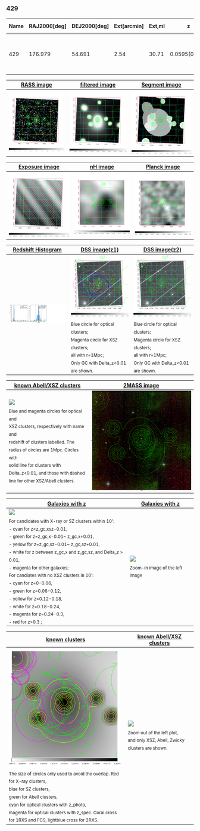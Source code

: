 <div STYLE="page-break-after: always;"></div>

### 429

|Name|RAJ2000[deg]|DEJ2000[deg] |Ext[arcmin]| Ext,ml | z | z_src| C|GC(XSZ,Delta_z<0.01)| GC(OPT,Delta_z<0.01)|GC| R_sig[arcmin] | R500[arcmin] | R500[Mpc]| CRsig[c/s] | CR500[c/s] |L500[1E44 erg/s]|F500[1E-12 erg/s/cm^2]| M500[1E14 Msun]|Tx[keV]|Cnt_sig|Beta|Rc[arcmin]|Comment|Alias|
|---|---|---|---|---|---|------|---|--------|---------|----------|---|---|---|---|---|---|---|---|---|---|---|---|---|---|
|429| 176.979| 54.691| 2.54| 30.71| 0.0595(0.005)| z1, z_xsz| B| L03| A, N, W| A, F20, L03, N, SPI, W| 20.256| 11.728| 0.809| 0.371(0.061)| 0.347(0.057)| 0.575(0.098)| 6.771(1.160)| 1.60(0.14)| 2.91(0.16)| 148.3| 0.512(-0.009+0.020)| 3.479(-0.346+0.485)| -| t099|

|[RASS image](../image/429/429_img.pdf)|[filtered image](../image/429/429_fil.pdf)|[Segment image](../image/429/429_seg.pdf)|
|-------------------|--------------------|-------------------|
| <img src="../image/429/429_img.png" width="300">  | <img src="../image/429/429_fil.png" width="300">   | <img src="../image/429/429_seg.png" width="300">  |

|[Exposure image](../image/429/429_mex.pdf)| [nH image](../image/429/429_nh.pdf)| [Planck image](../image/429/429_p.pdf)|
|-------------------|--------------------|-------------------|
|<img src="../image/429/429_mex.png" width="300">   | <img src="../image/429/429_nh.png" width="300">    | <img src="../image/429/429_p.png" width="300"> |

|[Redshift Histogram](../image/429/429_zg.pdf) | [DSS image(z1)](../image/429/429_dss_z1.pdf)      |  [DSS image(z2)](../image/429/429_dss_z2.pdf)    |
|-------------------|--------------------|-------------------|
|<img src="../image/429/429_zg.png" width="300"> |<img src="../image/429/429_dss_z1.png" width="300"> <sub><br>Blue circle for optical clusters; <br>Magenta circle for XSZ clusters; <br>all with r=1Mpc; <br>Only GC with Delta_z<0.01 are shown. </sub>| <img src="../image/429/429_dss_z2.png" width="300"><sub><br>Blue circle for optical clusters; <br>Magenta circle for XSZ clusters; <br>all with r=1Mpc; <br>Only GC with Delta_z<0.01 are shown. </sub> |

|[known Abell/XSZ clusters](../image/429/429_m.pdf) | [2MASS image](../image/429/429_2mass.pdf)      |
|-------------------|-------------------|
|<img src=../image/429/429_m.png width="300"> <br><sub>Blue and magenta circles for optical and <br>XSZ clusters, respectively with name and <br>redshift of clusters labelled. The <br>radius of circles are 1Mpc. Circles with <br>solid line for clusters with <br>Delta_z<0.01, and those with dashed <br>line for other XSZ/Abell clusters.        </sub>|<img src="../image/429/429_2mass.png" width="300">  |

|[Galaxies with z](../image/429/429_opt_ned.pdf) |[Galaxies with z](../image/429/429_opt_ned_zoom.pdf) |
|-------------------|-------------------|
| <img src=../image/429/429_opt_ned.png width="300"> <br><sub> For candidates with X-ray or SZ clusters within 10': <br> - cyan for z<z_gc,xsz-0.01, <br> - green for z=z_gc,x-0.01~ z_gc,x+0.01, <br> - yellow for z=z_gc,sz-0.01~ z_gc,sz+0.01, <br> - white for z between z_gc,x and z_gc,sz, and Delta_z > 0.01, <br> - magenta for other galaxies; <br>For candiates with no XSZ clusters in 10': <br> - cyan for z=0-0.06, <br> - green for z=0.06-0.12, <br> - yellow for z=0.12-0.18, <br> - white for z=0.18-0.24, <br> - magenta for z=0.24-0.3, <br> - red for z>0.3 ;  </sub>|<img src=../image/429/429_opt_ned_zoom.png width="300">  <br><sub> Zoom-in image of the left image</sub>|

|[known clusters](../image/429/429_gc.pdf) |[known Abell/XSZ clusters](../image/429/429_gc_large.pdf) |
|-------------------|-------------------|
| <img src=../image/429/429_gc.png width="300"> <br><sub> The size of circles only used to avoid the overlap. Red for X-ray clusters, <br> blue for SZ clusters, <br> green for Abell clusters, <br> cyan for optical clusters with z_photo, <br> magenta for optical clusters with z_spec. Coral cross for 1RXS and FCS, lightblue cross for 2RXS. </sub>|<img src=../image/429/429_gc_large.png width="300"> <br><sub> Zoom out of the left plot, <br> and only XSZ, Abell, Zwicky clusters are shown. </sub> |



